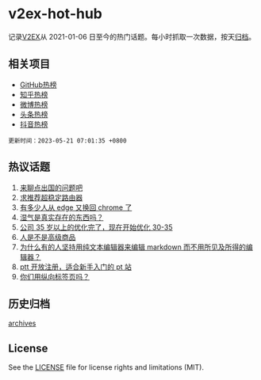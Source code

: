# v2ex-hot-hub

 记录[V2EX](https://www.v2ex.com/)从 2021-01-06 日至今的热门话题。每小时抓取一次数据，按天[归档](archives)。
 
 ## 相关项目

- [GitHub热榜](https://github.com/it985/github-hot-hub)
- [知乎热榜](https://github.com/it985/zhihu-hot-hub)
- [微博热榜](https://github.com/it985/weibo-hot-hub)
- [头条热榜](https://github.com/it985/toutiao-hot-hub)
- [抖音热榜](https://github.com/it985/douyin-hot-hub)


 `更新时间：2023-05-21 07:01:35 +0800`

## 热议话题

1. [来聊点出国的问题吧](https://www.v2ex.com/t/941463)
1. [求推荐超稳定路由器](https://www.v2ex.com/t/941489)
1. [有多少人从 edge 又换回 chrome 了](https://www.v2ex.com/t/941504)
1. [湿气是真实存在的东西吗？](https://www.v2ex.com/t/941543)
1. [公司 35 岁以上的优化完了，现在开始优化 30-35](https://www.v2ex.com/t/941475)
1. [人是不是高级商品](https://www.v2ex.com/t/941524)
1. [为什么有的人坚持用纯文本编辑器来编辑 markdown 而不用所见及所得的编辑器？](https://www.v2ex.com/t/941442)
1. [ptt 开放注册，适合新手入门的 pt 站](https://www.v2ex.com/t/941465)
1. [你们用纵向标签页吗？](https://www.v2ex.com/t/941476)

## 历史归档

[archives](archives)

## License

See the [LICENSE](LICENSE) file for license rights and limitations (MIT).

